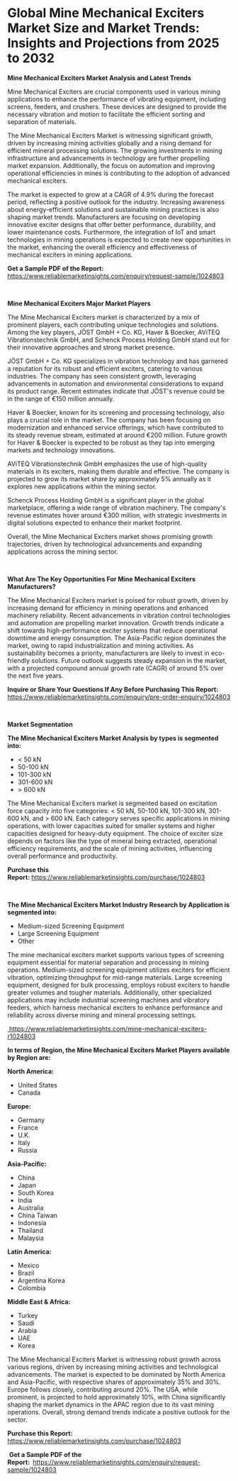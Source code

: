 <p><h1>Global Mine Mechanical Exciters Market Size and Market Trends: Insights and Projections from 2025 to 2032</h1></p><p><strong>Mine Mechanical Exciters Market Analysis and Latest Trends</strong></p>
<p><p>Mine Mechanical Exciters are crucial components used in various mining applications to enhance the performance of vibrating equipment, including screens, feeders, and crushers. These devices are designed to provide the necessary vibration and motion to facilitate the efficient sorting and separation of materials.</p><p>The Mine Mechanical Exciters Market is witnessing significant growth, driven by increasing mining activities globally and a rising demand for efficient mineral processing solutions. The growing investments in mining infrastructure and advancements in technology are further propelling market expansion. Additionally, the focus on automation and improving operational efficiencies in mines is contributing to the adoption of advanced mechanical exciters.</p><p>The market is expected to grow at a CAGR of 4.9% during the forecast period, reflecting a positive outlook for the industry. Increasing awareness about energy-efficient solutions and sustainable mining practices is also shaping market trends. Manufacturers are focusing on developing innovative exciter designs that offer better performance, durability, and lower maintenance costs. Furthermore, the integration of IoT and smart technologies in mining operations is expected to create new opportunities in the market, enhancing the overall efficiency and effectiveness of mechanical exciters in mining applications.</p></p>
<p><strong>Get a Sample PDF of the Report:&nbsp;</strong> <a href="https://www.reliablemarketinsights.com/enquiry/request-sample/1024803?utm_campaign=3430&utm_medium=2&utm_source=Github&utm_content=ia&utm_term=18042025&utm_id=mine-mechanical-exciters">https://www.reliablemarketinsights.com/enquiry/request-sample/1024803</a></p>
<p>&nbsp;</p>
<p><strong>Mine Mechanical Exciters Major Market Players</strong></p>
<p><p>The Mine Mechanical Exciters market is characterized by a mix of prominent players, each contributing unique technologies and solutions. Among the key players, JÖST GmbH + Co. KG, Haver & Boecker, AViTEQ Vibrationstechnik GmbH, and Schenck Process Holding GmbH stand out for their innovative approaches and strong market presence.</p><p>JÖST GmbH + Co. KG specializes in vibration technology and has garnered a reputation for its robust and efficient exciters, catering to various industries. The company has seen consistent growth, leveraging advancements in automation and environmental considerations to expand its product range. Recent estimates indicate that JÖST's revenue could be in the range of €150 million annually.</p><p>Haver & Boecker, known for its screening and processing technology, also plays a crucial role in the market. The company has been focusing on modernization and enhanced service offerings, which have contributed to its steady revenue stream, estimated at around €200 million. Future growth for Haver & Boecker is expected to be robust as they tap into emerging markets and technology innovations.</p><p>AViTEQ Vibrationstechnik GmbH emphasizes the use of high-quality materials in its exciters, making them durable and effective. The company is projected to grow its market share by approximately 5% annually as it explores new applications within the mining sector.</p><p>Schenck Process Holding GmbH is a significant player in the global marketplace, offering a wide range of vibration machinery. The company's revenue estimates hover around €300 million, with strategic investments in digital solutions expected to enhance their market footprint.</p><p>Overall, the Mine Mechanical Exciters market shows promising growth trajectories, driven by technological advancements and expanding applications across the mining sector.</p></p>
<p>&nbsp;</p>
<p><strong>What Are The Key Opportunities For Mine Mechanical Exciters Manufacturers?</strong></p>
<p><p>The Mine Mechanical Exciters market is poised for robust growth, driven by increasing demand for efficiency in mining operations and enhanced machinery reliability. Recent advancements in vibration control technologies and automation are propelling market innovation. Growth trends indicate a shift towards high-performance exciter systems that reduce operational downtime and energy consumption. The Asia-Pacific region dominates the market, owing to rapid industrialization and mining activities. As sustainability becomes a priority, manufacturers are likely to invest in eco-friendly solutions. Future outlook suggests steady expansion in the market, with a projected compound annual growth rate (CAGR) of around 5% over the next five years.</p></p>
<p><strong>Inquire or Share Your Questions If Any Before Purchasing This Report:</strong> <a href="https://www.reliablemarketinsights.com/enquiry/pre-order-enquiry/1024803?utm_campaign=3430&utm_medium=2&utm_source=Github&utm_content=ia&utm_term=18042025&utm_id=mine-mechanical-exciters">https://www.reliablemarketinsights.com/enquiry/pre-order-enquiry/1024803</a></p>
<p>&nbsp;</p>
<p><strong>Market Segmentation</strong></p>
<p><strong>The Mine Mechanical Exciters Market Analysis by types is segmented into:</strong></p>
<p><ul><li>< 50 kN</li><li>50-100 kN</li><li>101-300 kN</li><li>301-600 kN</li><li>> 600 kN</li></ul></p>
<p><p>The Mine Mechanical Exciters market is segmented based on excitation force capacity into five categories: < 50 kN, 50-100 kN, 101-300 kN, 301-600 kN, and > 600 kN. Each category serves specific applications in mining operations, with lower capacities suited for smaller systems and higher capacities designed for heavy-duty equipment. The choice of exciter size depends on factors like the type of mineral being extracted, operational efficiency requirements, and the scale of mining activities, influencing overall performance and productivity.</p></p>
<p><strong>Purchase this Report:&nbsp;</strong><a href="https://www.reliablemarketinsights.com/purchase/1024803?utm_campaign=3430&utm_medium=2&utm_source=Github&utm_content=ia&utm_term=18042025&utm_id=mine-mechanical-exciters">https://www.reliablemarketinsights.com/purchase/1024803</a></p>
<p>&nbsp;</p>
<p><strong>The Mine Mechanical Exciters Market Industry Research by Application is segmented into:</strong></p>
<p><ul><li>Medium-sized Screening Equipment</li><li>Large Screening Equipment</li><li>Other</li></ul></p>
<p><p>The mine mechanical exciters market supports various types of screening equipment essential for material separation and processing in mining operations. Medium-sized screening equipment utilizes exciters for efficient vibration, optimizing throughput for mid-range materials. Large screening equipment, designed for bulk processing, employs robust exciters to handle greater volumes and tougher materials. Additionally, other specialized applications may include industrial screening machines and vibratory feeders, which harness mechanical exciters to enhance performance and reliability across diverse mining and mineral processing settings.</p></p>
<p><a href="https://www.reliablemarketinsights.com/mine-mechanical-exciters-r1024803?utm_campaign=3430&utm_medium=2&utm_source=Github&utm_content=ia&utm_term=18042025&utm_id=mine-mechanical-exciters">&nbsp;https://www.reliablemarketinsights.com/mine-mechanical-exciters-r1024803</a></p>
<p><strong>In terms of Region, the Mine Mechanical Exciters Market Players available by Region are:</strong></p>
<p>
    <p> <strong> North America: </strong>
        <ul>
            <li>United States</li>
            <li>Canada</li>
        </ul>
        </p> 
    <p> <strong> Europe: </strong>
        <ul>
            <li>Germany</li>
            <li>France</li>
            <li>U.K.</li>
            <li>Italy</li>
            <li>Russia</li>
        </ul>
        </p> 
    <p> <strong> Asia-Pacific: </strong>
        <ul>
            <li>China</li>
            <li>Japan</li>
            <li>South Korea</li>
            <li>India</li>
            <li>Australia</li>
            <li>China Taiwan</li>
            <li>Indonesia</li>
            <li>Thailand</li>
            <li>Malaysia</li>
        </ul>
        </p> 
    <p> <strong> Latin America: </strong>
        <ul>
            <li>Mexico</li>
            <li>Brazil</li>
            <li>Argentina Korea</li>
            <li>Colombia</li>
        </ul>
        </p> 
    <p> <strong> Middle East & Africa: </strong>
        <ul>
            <li>Turkey</li>
            <li>Saudi</li>
            <li>Arabia</li>
            <li>UAE</li>
            <li>Korea</li>
        </ul>
    </p>
    </p>
<p><p>The Mine Mechanical Exciters Market is witnessing robust growth across various regions, driven by increasing mining activities and technological advancements. The market is expected to be dominated by North America and Asia-Pacific, with respective shares of approximately 35% and 30%. Europe follows closely, contributing around 20%. The USA, while prominent, is projected to hold approximately 10%, with China significantly shaping the market dynamics in the APAC region due to its vast mining operations. Overall, strong demand trends indicate a positive outlook for the sector.</p></p>
<p><strong>Purchase this Report: </strong><a href="https://www.reliablemarketinsights.com/purchase/1024803?utm_campaign=3430&utm_medium=2&utm_source=Github&utm_content=ia&utm_term=18042025&utm_id=mine-mechanical-exciters">https://www.reliablemarketinsights.com/purchase/1024803</a></p>
<p>&nbsp;<strong>Get a Sample PDF of the Report:&nbsp;&nbsp;</strong><a href="https://www.reliablemarketinsights.com/enquiry/request-sample/1024803?utm_campaign=3430&utm_medium=2&utm_source=Github&utm_content=ia&utm_term=18042025&utm_id=mine-mechanical-exciters">https://www.reliablemarketinsights.com/enquiry/request-sample/1024803</a></p>
<p><strong></strong></p>
<p><p></p><p></p><p></p></p>